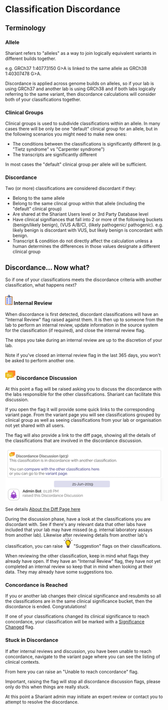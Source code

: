 # Classification Discordance

## Terminology

### Allele
Shariant refers to "alleles" as a way to join logically equivalent variants in different builds together.

e.g. GRCh37 1:40773150 G>A is linked to the same allele as GRCh38 1:40307478 G>A.

Discordance is applied across genome builds on alleles, so if your lab is using GRCh37 and another lab is using GRCh38 and if both labs logically referring to the same variant, then discordance calculations will consider both of your classifications together.

### Clinical Groups
Clinical groups is used to subdivide classifications within an allele. In many cases there will be only be one "default" clinical group for an allele, but in the following scenarios you might need to make new ones:
* The conditions between the classifications is significantly different (e.g. "Tietz syndrome" vs "Carpenter syndrome")
* The transcripts are significantly different

In most cases the "default" clinical group per allele will be sufficient.

### Discordance
Two (or more) classifications are considered discordant if they:
* Belong to the same allele
* Belong to the same clincal group within that allele (including the "default" clinical group)
* Are shared at the Shariant Users level or 3rd Party Database level
* Have clinical signifiances that fall into 2 or more of the following buckets (benign/likely benign), (VUS A/B/C), (likely pathogenic/ pathogenic). e.g. likely benign is discordant with VUS, but likely benign is concordant with benign.
* Transcript & condition do not directly affect the calculation unless a human determines the differences in those values designate a different clinical group

## Discordance... Now what?

So if one of your classifications meets the discordance criteria with another classification, what happens next?

### ![](images/checklist.png) Internal Review

When discordance is first detected, discordant classifications will have an "Internal Review" flag raised against them.
It is then up to someone from the lab to perform an internal review, update information in the source system for the classification (if required), and close the internal review flag.

The steps you take during an internal review are up to the discretion of your lab.

Note if you've closed an internal review flag in the last 365 days, you won't be asked to perform another one.

### ![](images/conversation.png) Discordance Discussion

At this point a flag will be raised asking you to discuss the discordance with the labs responsible for the other classifications. Shariant can facilitate this discussion.

If you open the flag it will provide some quick links to the corresponding variant page. From the variant page you will see classifications grouped by clinical group as well as seeing classifications from your lab or organisation not yet shared with all users.

The flag will also provide a link to the diff page, showing all the details of the classifications that are involved in the discordance discussion.

![](images/discordance_discussion.png)

See details [About the Diff Page here](classification_diffs)

During the discussion phase, have a look at the classifications you are discordant with. See if there's any relevant data that other labs have included that your lab may have missed (e.g. internal laboratory assays from another lab). Likewise after reviewing details from another lab's classification, you can raise ![](images/lightbulb.png) "Suggestion" flags on their classifications.

When reviewing the other classification, keep in mind what flags they already have open. If they have an "Internal Review" flag, they have not yet completed an internal review so keep that in mind when looking at their data. They may already have some suggestions too.

### Concordance is Reached

If you or another lab changes their clinical significance and resubmits so all the classifications are in the same clinical significance bucket, then the discordance is ended. Congratulations!

If one of your classifications changed its clinical significance to reach concordance, your classification will be marked with a [Significance Changed](classification_flags) flag.

### Stuck in Discordance

If after internal reviews and discussion, you have been unable to reach concordance, navigate to the variant page where you can see the listing of clinical contexts.

From here you can raise an "Unable to reach concordance" flag.

Important, raising the flag will stop all discordance discussion flags, please only do this when things are really stuck.

At this point a Shariant admin may initiate an expert review or contact you to attempt to resolve the discordance.
